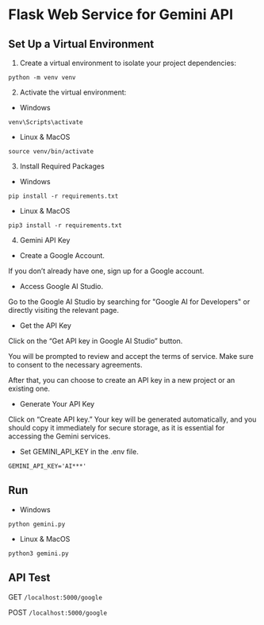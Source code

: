 # Flask Web Service for Gemini API

## Set Up a Virtual Environment

1.	Create a virtual environment to isolate your project dependencies:

`python -m venv venv`

2.	Activate the virtual environment:

- Windows

`venv\Scripts\activate`

- Linux & MacOS

`source venv/bin/activate`

3. Install Required Packages

- Windows

`pip install -r requirements.txt`

- Linux & MacOS

`pip3 install -r requirements.txt`

4. Gemini API Key

- Create a Google Account.

If you don’t already have one, sign up for a Google account.

- Access Google AI Studio.

Go to the Google AI Studio by searching for "Google AI for Developers" or directly visiting the relevant page.

- Get the API Key

Click on the “Get API key in Google AI Studio” button.

You will be prompted to review and accept the terms of service. Make sure to consent to the necessary agreements.

After that, you can choose to create an API key in a new project or an existing one.

- Generate Your API Key

Click on “Create API key.” Your key will be generated automatically, and you should copy it immediately for secure storage, as it is essential for accessing the Gemini services.

- Set GEMINI_API_KEY in the .env file.

`GEMINI_API_KEY='AI***'`

## Run

- Windows

`python gemini.py`

- Linux & MacOS

`python3 gemini.py`

## API Test

GET `/localhost:5000/google`

POST `/localhost:5000/google`

###
